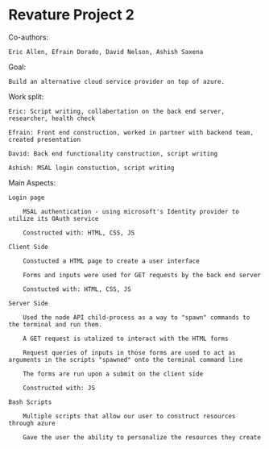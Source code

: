 # Revature Project 2

Co-authors: 

	Eric Allen, Efrain Dorado, David Nelson, Ashish Saxena


Goal:

	Build an alternative cloud service provider on top of azure. 


Work split:

	Eric: Script writing, collabertation on the back end server, researcher, health check

	Efrain: Front end construction, worked in partner with backend team, created presentation

	David: Back end functionality construction, script writing

	Ashish: MSAL login constuction, script writing


Main Aspects:

	Login page

		MSAL authentication - using microsoft's Identity provider to utilize its OAuth service
	
		Constructed with: HTML, CSS, JS
	
	Client Side

		Constucted a HTML page to create a user interface
	
		Forms and inputs were used for GET requests by the back end server
	
		Constucted with: HTML, CSS, JS
	
	Server Side

		Used the node API child-process as a way to "spawn" commands to the terminal and run them. 
	
		A GET request is utalized to interact with the HTML forms 
	
		Request queries of inputs in those forms are used to act as arguments in the scripts "spawned" onto the terminal command line
	
		The forms are run upon a submit on the client side
	
		Constructed with: JS
	
	Bash Scripts

		Multiple scripts that allow our user to construct resources through azure
	
		Gave the user the ability to personalize the resources they create

